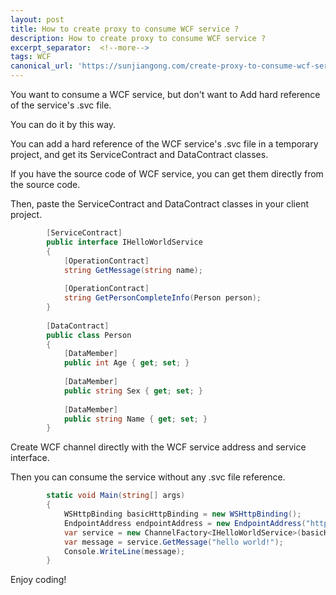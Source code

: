 ```yaml
---
layout: post
title: How to create proxy to consume WCF service ?
description: How to create proxy to consume WCF service ?
excerpt_separator:  <!--more-->
tags: WCF
canonical_url: 'https://sunjiangong.com/create-proxy-to-consume-wcf-service/'
---
```


You want to consume a WCF service, but don't want to Add hard reference of the service's .svc file.

You can do it by this way.

You can add a hard reference of the WCF service's .svc file in a temporary project, and get its ServiceContract and DataContract classes.

If you have the source code of WCF service, you can get them directly from the source code.

Then, paste the ServiceContract and DataContract classes in your client project.

```csharp        
        [ServiceContract]
        public interface IHelloWorldService
        {
            [OperationContract]
            string GetMessage(string name);
 
            [OperationContract]
            string GetPersonCompleteInfo(Person person);
        }
 
        [DataContract]
        public class Person
        {
            [DataMember]
            public int Age { get; set; }
 
            [DataMember]
            public string Sex { get; set; }
 
            [DataMember]
            public string Name { get; set; }
        }
```

Create WCF channel directly with the WCF service address and service interface.

Then you can consume the service without any .svc file reference.

```csharp
        static void Main(string[] args)
        {
            WSHttpBinding basicHttpBinding = new WSHttpBinding();
            EndpointAddress endpointAddress = new EndpointAddress("http://localhost:8080/HostDevServer/HelloWorldService.svc");
            var service = new ChannelFactory<IHelloWorldService>(basicHttpBinding, endpointAddress).CreateChannel();
            var message = service.GetMessage("hello world!");
            Console.WriteLine(message);
        }
```





Enjoy coding! 